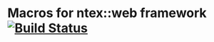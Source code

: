 # Macros for ntex::web framework [![Build Status](https://travis-ci.org/fafhrd91/ntex.svg?branch=master)](https://travis-ci.org/fafhrd91/ntex)
